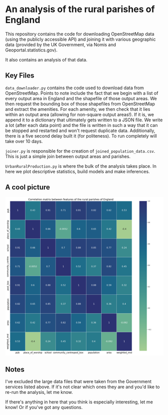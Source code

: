# An analysis of the rural parishes of England

This repository contains the code for downloading OpenStreetMap data (using the publicly accessible API) and joining it with various geographic data (provided by the UK Government, via Nomis and Geoportal.statistics.gov).

It also contains an analysis of that data.

## Key Files

`data_downloader.py` contains the code used to download data from OpenStreetMap. Points to note include the fact that we begin with a list of every output area in England and the shapefile of those output areas. We then request the bounding box of those shapefiles from OpenStreetMap and extract the amenities. For each amenity, we then check that it lies within an output area (allowing for non-square output areas!). If it is, we append it to a dictionary that ultimately gets written to a JSON file. We write a lot (after each data point) and the file is written in such a way that it can be stopped and restarted and won't request duplicate data. Additionally, there is a five second delay built it (for politeness). To run completely will take over 10 days.

`joiner.py` is responsible for the creation of `joined_population_data.csv`. This is just a simple join between output areas and parishes.

`UrbanRuralProduction.py` is where the bulk of the analysis takes place. In here we plot descriptive statistics, build models and make inferences.

## A cool picture

![Correlation matrix of various features of interest](results/correlation_matrix.png?raw=true "Correlation Matrix of features of interest")

## Notes

I've excluded the large data files that were taken from the Government services listed above. If it's not clear which ones they are and you'd like to re-run the analysis, let me know.

If there's anything in here that you think is especially interesting, let me know! Or if you've got any questions.

